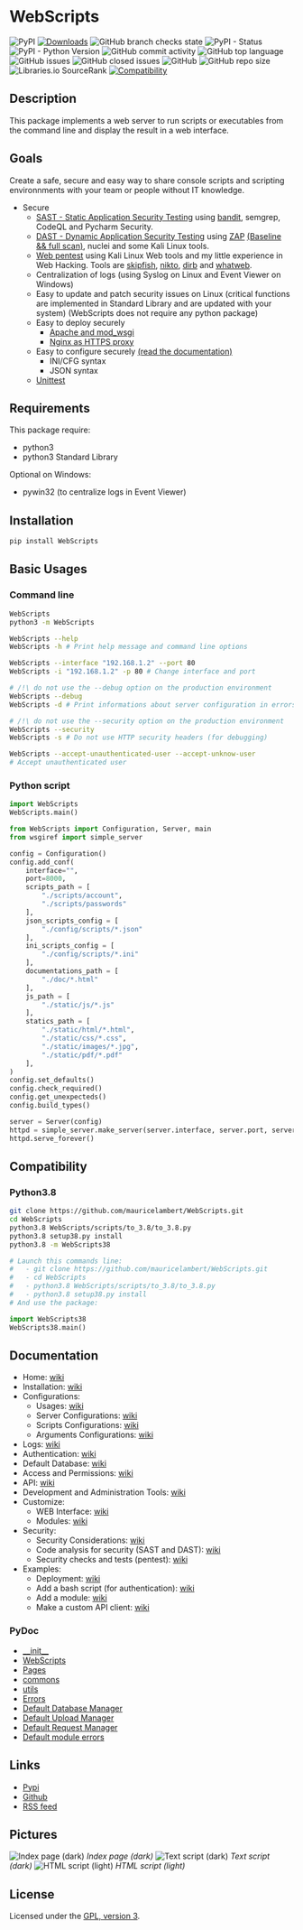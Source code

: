# WebScripts

![PyPI](https://img.shields.io/pypi/v/WebScripts?color=orange)
[![Downloads](https://static.pepy.tech/personalized-badge/webscripts?period=total&units=none&left_color=grey&right_color=orange&left_text=Downloads)](https://pepy.tech/project/webscripts)
![GitHub branch checks state](https://img.shields.io/github/checks-status/mauricelambert/WebScripts/main?color=orange)
![PyPI - Status](https://img.shields.io/pypi/status/WebScripts?color=orange)
![PyPI - Python Version](https://img.shields.io/pypi/pyversions/WebScripts?color=orange)
![GitHub commit activity](https://img.shields.io/github/commit-activity/y/mauricelambert/WebScripts?color=orange)
![GitHub top language](https://img.shields.io/github/languages/top/mauricelambert/WebScripts?color=orange)
![GitHub issues](https://img.shields.io/github/issues/mauricelambert/WebScripts?color=orange)
![GitHub closed issues](https://img.shields.io/github/issues-closed/mauricelambert/WebScripts?color=orange)
![GitHub](https://img.shields.io/github/license/mauricelambert/WebScripts?color=orange)
![GitHub repo size](https://img.shields.io/github/repo-size/mauricelambert/WebScripts?color=orange)
![Libraries.io SourceRank](https://img.shields.io/librariesio/sourcerank/pypi/webscripts?color=orange)
[![Compatibility](https://img.shields.io/badge/compatibility-python3.8-orange)](https://github.com/mauricelambert/WebScripts/wiki/Installation#python38)

## Description
This package implements a web server to run scripts or executables from the command line and display the result in a web interface.

## Goals
Create a safe, secure and easy way to share console scripts and scripting environnments with your team or people without IT knowledge.

 - Secure
    - [SAST - Static Application Security Testing](https://github.com/mauricelambert/WebScripts/wiki/Code-Analysis-for-Security) using [bandit](https://mauricelambert.github.io/info/python/code/WebScripts/bandit.txt), semgrep, CodeQL and Pycharm Security.
    - [DAST - Dynamic Application Security Testing](https://github.com/mauricelambert/WebScripts/wiki/Code-Analysis-for-Security) using [ZAP](https://mauricelambert.github.io/info/python/code/WebScripts/ZAP.html) [(Baseline && full scan)](https://github.com/mauricelambert/WebScripts/issues/4), nuclei and some Kali Linux tools.
    - [Web pentest](https://github.com/mauricelambert/WebScripts/wiki/Pentest) using Kali Linux Web tools and my little experience in Web Hacking. Tools are [skipfish](https://mauricelambert.github.io/info/python/code/WebScripts/skipfish/index.html), [nikto](https://mauricelambert.github.io/info/python/code/WebScripts/nikto.html), [dirb](https://mauricelambert.github.io/info/python/code/WebScripts/dirb.txt) and [whatweb](https://mauricelambert.github.io/info/python/code/WebScripts/whatweb.json).
    - Centralization of logs (using Syslog on Linux and Event Viewer on Windows)
    - Easy to update and patch security issues on Linux (critical functions are implemented in Standard Library and are updated with your system) (WebScripts does not require any python package)
    - Easy to deploy securely
        - [Apache and mod_wsgi](https://github.com/mauricelambert/WebScripts/wiki/Deployment#apache-using-wsgi-mod)
        - [Nginx as HTTPS proxy](https://github.com/mauricelambert/WebScripts/wiki/Deployment#nginx---as-a-proxy-https)
    - Easy to configure securely [(read the documentation)](https://github.com/mauricelambert/WebScripts/wiki/)
        - INI/CFG syntax
        - JSON syntax
    - [Unittest](https://github.com/mauricelambert/WebScripts/wiki/Development-and-Administration-Tools#unittest)

## Requirements
This package require:

 - python3
 - python3 Standard Library

Optional on Windows:

 - pywin32 (to centralize logs in Event Viewer)

## Installation

```bash
pip install WebScripts
```

## Basic Usages

### Command line

```bash
WebScripts
python3 -m WebScripts

WebScripts --help
WebScripts -h # Print help message and command line options

WebScripts --interface "192.168.1.2" --port 80
WebScripts -i "192.168.1.2" -p 80 # Change interface and port

# /!\ do not use the --debug option on the production environment
WebScripts --debug
WebScripts -d # Print informations about server configuration in errors pages (404 and 500)

# /!\ do not use the --security option on the production environment
WebScripts --security
WebScripts -s # Do not use HTTP security headers (for debugging)

WebScripts --accept-unauthenticated-user --accept-unknow-user
# Accept unauthenticated user
```

### Python script

```python
import WebScripts
WebScripts.main()
```

```python
from WebScripts import Configuration, Server, main
from wsgiref import simple_server

config = Configuration()
config.add_conf(
    interface="", 
    port=8000, 
    scripts_path = [
        "./scripts/account",
        "./scripts/passwords"
    ],
    json_scripts_config = [
        "./config/scripts/*.json"
    ],
    ini_scripts_config = [
        "./config/scripts/*.ini"
    ],
    documentations_path = [
        "./doc/*.html"
    ],
    js_path = [
        "./static/js/*.js"
    ],
    statics_path = [
        "./static/html/*.html",
        "./static/css/*.css",
        "./static/images/*.jpg",
        "./static/pdf/*.pdf"
    ],
)
config.set_defaults()
config.check_required()
config.get_unexpecteds()
config.build_types()

server = Server(config)
httpd = simple_server.make_server(server.interface, server.port, server.app)
httpd.serve_forever()
```

## Compatibility

### Python3.8

```bash
git clone https://github.com/mauricelambert/WebScripts.git
cd WebScripts
python3.8 WebScripts/scripts/to_3.8/to_3.8.py
python3.8 setup38.py install
python3.8 -m WebScripts38
```

```python
# Launch this commands line:
#   - git clone https://github.com/mauricelambert/WebScripts.git
#   - cd WebScripts
#   - python3.8 WebScripts/scripts/to_3.8/to_3.8.py
#   - python3.8 setup38.py install
# And use the package:

import WebScripts38
WebScripts38.main()
```

## Documentation

 - Home: [wiki](https://github.com/mauricelambert/WebScripts/wiki/)
 - Installation: [wiki](https://github.com/mauricelambert/WebScripts/wiki/Installation)
 - Configurations:
    - Usages: [wiki](https://github.com/mauricelambert/WebScripts/wiki/Usages)
    - Server Configurations: [wiki](https://github.com/mauricelambert/WebScripts/wiki/Server-Configuration)
    - Scripts Configurations: [wiki](https://github.com/mauricelambert/WebScripts/wiki/Script-Configuration)
    - Arguments Configurations: [wiki](https://github.com/mauricelambert/WebScripts/wiki/Argument-Configuration)
 - Logs: [wiki](https://github.com/mauricelambert/WebScripts/wiki/Logs)
 - Authentication: [wiki](https://github.com/mauricelambert/WebScripts/wiki/Authentication)
 - Default Database: [wiki](https://github.com/mauricelambert/WebScripts/wiki/Default-Database)
 - Access and Permissions: [wiki](https://github.com/mauricelambert/WebScripts/wiki/Access-and-Permissions)
 - API: [wiki](https://github.com/mauricelambert/WebScripts/wiki/API)
 - Development and Administration Tools: [wiki](https://github.com/mauricelambert/WebScripts/wiki/Development-and-Administration-Tools)
 - Customize:
    - WEB Interface: [wiki](https://github.com/mauricelambert/WebScripts/wiki/WEB-Interface)
    - Modules: [wiki](https://github.com/mauricelambert/WebScripts/wiki/Modules)
 - Security:
    - Security Considerations: [wiki](https://github.com/mauricelambert/WebScripts/wiki/Security-Considerations)
    - Code analysis for security (SAST and DAST): [wiki](https://github.com/mauricelambert/WebScripts/wiki/Code-Analysis-for-Security)
    - Security checks and tests (pentest): [wiki](https://github.com/mauricelambert/WebScripts/wiki/Pentest)
 - Examples:
    - Deployment: [wiki](https://github.com/mauricelambert/WebScripts/wiki/Deployment)
    - Add a bash script (for authentication): [wiki](https://github.com/mauricelambert/WebScripts/wiki/Add-Script)
    - Add a module: [wiki](https://github.com/mauricelambert/WebScripts/wiki/Add-Module)
    - Make a custom API client: [wiki](https://github.com/mauricelambert/WebScripts/wiki/API-Client)

### PyDoc

 - [\_\_init\_\_](https://mauricelambert.github.io/info/python/code/WebScripts/)
 - [WebScripts](https://mauricelambert.github.io/info/python/code/WebScripts/WebScripts.html)
 - [Pages](https://mauricelambert.github.io/info/python/code/WebScripts/Pages.html)
 - [commons](https://mauricelambert.github.io/info/python/code/WebScripts/commons.html)
 - [utils](https://mauricelambert.github.io/info/python/code/WebScripts/utils.html)
 - [Errors](https://mauricelambert.github.io/info/python/code/WebScripts/Errors.html)
 - [Default Database Manager](https://mauricelambert.github.io/info/python/code/WebScripts/manage_defaults_databases.html)
 - [Default Upload Manager](https://mauricelambert.github.io/info/python/code/WebScripts/uploads_management.html)
 - [Default Request Manager](https://mauricelambert.github.io/info/python/code/WebScripts/requests_management.html)
 - [Default module errors](https://mauricelambert.github.io/info/python/code/WebScripts/error_pages.html)

## Links

 - [Pypi](https://pypi.org/project/WebScripts)
 - [Github](https://github.com/mauricelambert/WebScripts)
 - [RSS feed](https://pypi.org/rss/project/webscripts/releases.xml)

## Pictures

![Index page (dark)](https://mauricelambert.github.io/info/python/code/WebScripts/images/WebScripts_dark_mode_index.JPG "Index page (dark)")
*Index page (dark)*
![Text script (dark)](https://mauricelambert.github.io/info/python/code/WebScripts/images/WebScripts_dark_mode_script_text.JPG "Text script (dark)")
*Text script (dark)*
![HTML script (light)](https://mauricelambert.github.io/info/python/code/WebScripts/images/WebScripts_light_mode_script_html.JPG "HTML script (light)")
*HTML script (light)*

## License
Licensed under the [GPL, version 3](https://www.gnu.org/licenses/).
